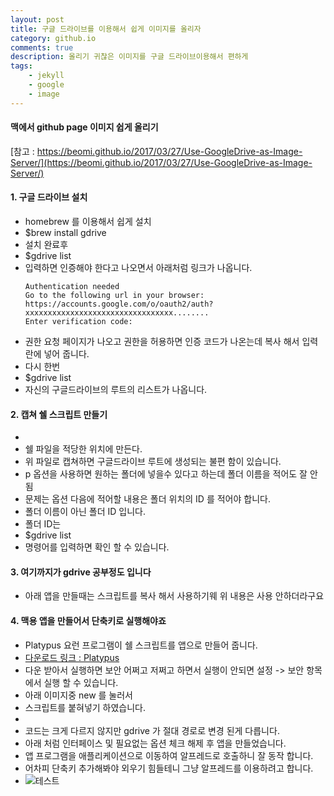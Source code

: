 ```yaml
---
layout: post
title: 구글 드라이브를 이용해서 쉽게 이미지를 올리자
category: github.io
comments: true
description: 올리기 귀찮은 이미지를 구글 드라이브이용해서 편하게
tags:
    - jekyll    
    - google
    - image
---
```



#### 맥에서 github page 이미지 쉽게 올리기


[참고 : https://beomi.github.io/2017/03/27/Use-GoogleDrive-as-Image-Server/](https://beomi.github.io/2017/03/27/Use-GoogleDrive-as-Image-Server/)
#### 1. 구글 드라이브 설치
  - homebrew 를 이용해서 쉽게 설치
  - $brew install gdrive
  - 설치 완료후
  - $gdrive list 
  - 입력하면 인증해야 한다고 나오면서 아래처럼 링크가 나옵니다.
    ```
    Authentication needed
    Go to the following url in your browser:
    https://accounts.google.com/o/oauth2/auth?xxxxxxxxxxxxxxxxxxxxxxxxxxxxxxxxx........
    Enter verification code:
    ```
  - 권한 요청 페이지가 나오고 권한을 허용하면  인증 코드가 나온는데 복사 해서 입력란에 넣어 줍니다.
  - 다시 한번
  - $gdrive list
  - 자신의 구글드라이브의 루트의 리스트가 나옵니다.

#### 2. 캡쳐 쉘 스크립트 만들기
  - <script src="https://gist.github.com/anonymous/1582cd1b8c6afd2fa682d71779e03aa9.js"></script>
  - 쉘 파일을 적당한 위치에 만든다. 
  - 위 파일로 캡쳐하면 구글드라이브 루트에 생성되는 불편 함이 있습니다.
  - p 옵션을 사용하면 원하는 폴더에 넣을수 있다고 하는데 폴더 이름을 적어도 잘 안됨
  - 문제는 옵션 다음에 적어할 내용은 폴더 위치의 ID 를 적어야 합니다.
  - 폴더 이름이 아닌 폴더 ID 입니다.
  - 폴더 ID는 
  - $gdrive list 
  - 명령어를 입력하면 확인 할 수 있습니다.

#### 3. 여기까지가 gdrive 공부정도 입니다
  - 아래 앱을 만들때는 스크립트를 복사 해서 사용하기웨 위 내용은 사용 안하더라구요 

#### 4. 맥용 앱을 만들어서 단축키로 실행해야죠 
  - Platypus 요런 프로그램이 쉘 스크립트를 앱으로 만들어 줍니다. 
  - [다운로드 링크 : Platypus](http://sveinbjorn.org/files/software/platypus.zip)
  - 다운 받아서 실행하면 보안 어쩌고 저쩌고 하면서 실행이 안되면 설정 -> 보안 항목에서 실행 할 수 있습니다.
  - 아래 이미지중 new 를 눌러서 
  - 스크립트를 붙혀넣기 하였습니다.
  - <script src="https://gist.github.com/pyeongho/1a1ba765dcd809de71d4a7bd029d9dc6.js"></script>
  - 코드는 크게 다르지 않지만 gdrive 가 절대 경로로 변경 된게 다릅니다.
  - 아래 처럼 인터페이스 및 필요없는 옵션 체크 해제 후 앱을 만들었습니다.
  - 앱 프로그램을 애플리케이션으로 이동하여 알프레드로 호출하니 잘 동작 합니다.
  - 어차피 단축키 추가해봐야 외우기 힘들테니 그냥 알프레드를 이용하려고 합니다. 
  - ![테스트](http://drive.google.com/uc?export=view&id=0BwUadct9RzY3MlJrOERUMG15ejA)
